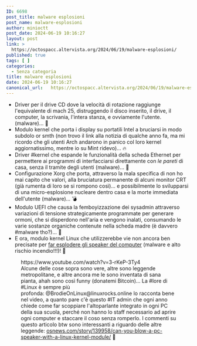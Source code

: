 ```yaml
---
ID: 6698
post_title: malware esplosioni
post_name: malware-esplosioni
author: minioctt
post_date: 2024-06-19 10:16:27
layout: post
link: >
  https://octospacc.altervista.org/2024/06/19/malware-esplosioni/
published: true
tags: [ ]
categories:
  - Senza categoria
title: malware esplosioni
date: 2024-06-19 10:16:27
canonical_url:   https://octospacc.altervista.org/2024/06/19/malware-esplosioni/
---
```

<!-- wp:list -->
<ul><!-- wp:list-item -->
<li>Driver per il drive CD dove la velocità di rotazione raggiunge l'equivalente di mach 25, distruggendo il disco inserito, il drive, il computer, la scrivania, l'intera stanza, e ovviamente l'utente. (malware)... 📀</li>
<!-- /wp:list-item -->

<!-- wp:list-item -->
<li>Modulo kernel che porta i display su portatili Intel a bruciarsi in modo subdolo or smth (non trovo il link alla notizia di qualche anno fa, ma mi ricordo che gli utenti Arch andarono in panico col loro kernel aggiornatissimo, mentre io su Mint ridevo)... 🔥</li>
<!-- /wp:list-item -->

<!-- wp:list-item -->
<li>Driver #kernel che espande le funzionalità della scheda Ethernet per permettere ai programmi di interfacciarsi direttamente con <em>le pareti</em> di casa, senza il tramite degli utenti (malware)... 🌝</li>
<!-- /wp:list-item -->

<!-- wp:list-item -->
<li>Configurazione Xorg che porta, attraverso la mala specifica di non ho mai capito che valori, alla bruciatura permanente di alcuni monitor CRT (già rumenta di loro se si rompono così)... e possibilmente lo svilupparsi di una micro-esplosione nucleare dentro casa e la morte immediata dell'utente (malware)... 💣</li>
<!-- /wp:list-item -->

<!-- wp:list-item -->
<li>Modulo UEFI che causa la femboyizzazione dei sysadmin attraverso variazioni di tensione strategicamente programmate per generare ormoni, che si disperdono nell'aria e vengono inalati, consumando le varie sostanze organiche contenute nella scheda madre (è davvero #malware tho?)... 💅</li>
<!-- /wp:list-item -->

<!-- wp:list-item -->
<li>E ora, modulo kernel Linux che utilizzerebbe vie non ancora ben precisate per <a href="https://www.youtube.com/watch?v=3-rKeP-3Ty4">far esplodere gli speaker del computer</a> (malware e alto rischio incendio!!!)! 🧨</li>
<!-- /wp:list-item --></ul>
<!-- /wp:list -->

<!-- wp:paragraph -->
<p></p>
<!-- /wp:paragraph -->

<!-- wp:embed {"url":"https://www.youtube.com/watch?v=3-rKeP-3Ty4","providerNameSlug":"youtube","responsive":true} -->
<figure class="wp-block-embed is-provider-youtube wp-block-embed-youtube"><div class="wp-block-embed__wrapper">
https://www.youtube.com/watch?v=3-rKeP-3Ty4
</div><figcaption class="wp-element-caption">Alcune delle cose sopra sono vere, altre sono leggende metropolitane, e altre ancora me le sono inventata di sana pianta, ahah sono così funny (donatemi Bitcoin)... La #lore di #Linux è sempre più profonda: @BrodieOnLinux@linuxrocks.online lo racconta bene nel video, a quanto pare c'è questo #IT admin che ogni anno chiede come far scoppiare l'altoparlante integrato in ogni PC della sua scuola, perché non hanno lo staff necessario ad aprire ogni computer e staccare il coso senza romperlo. I commenti su questo articolo btw sono interessanti a riguardo delle altre leggende: <a href="https://www.osnews.com/story/139958/can-you-blow-a-pc-speaker-with-a-linux-kernel-module/">osnews.com/story/139958/can-you-blow-a-pc-speaker-with-a-linux-kernel-module/</a> 🎐</figcaption></figure>
<!-- /wp:embed -->